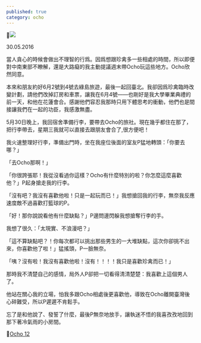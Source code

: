 ```yaml
---
published: true
category: ocho
---
```

🔼![]({{site.baseurl}}/https://tsainei.com/Ocho-10-%E5%8C%AA%E5%A4%B7%E6%89%80%E6%80%9D/)

30.05.2016

當人貪心的時候會做出不理智的行爲。因爲想跟珍禽多一些相處的時間，所以即便對中南東部不瞭解，還是大路癡的我主動提議週末帶Ocho玩這些地方。Ocho欣然同意。

本來和朋友約好6月2號到4號去綠島旅遊，最後一起回臺北。我卻因爲珍禽臨時改變計劃，請他們改掉訂房和車票，讓我在6月4號——也剛好是我大學畢業典禮的前一天，和他在花蓮會合。感謝他們容忍我那時只用下體思考的衝動，他們也是間接讓我們在一起的功臣，我感激無盡。

5月30日晚上，我回宿舍準備行李，要帶去Ocho的旅社。現在幾乎都住在那了，把行李帶去，星期三我就可以直接去跟朋友會合了,很方便吧！

我火速整理好行李，準備出門時，坐在我座位後面的室友P猛地轉頭：「你要去哪？」

「去Ocho那啊！」

「你很誇張耶！我從沒看過你這樣？Ocho有什麼特別的啦？你怎麼這麼喜歡他？」P起身搶走我的行李。

「沒有吧？我沒有喜歡他啦！只是一起玩而已！」我想搶回我的行李，無奈我反應速度敵不過喜歡打籃球的P。

「好！那你說說看他有什麼缺點？」P邊問邊閃躲我想搶奪行李的手。

我想了很久：「太現實、不浪漫吧？」

「這不算缺點吧？！你每次都可以挑出那些男生的一大堆缺點，這次你卻挑不出來，你喜歡他了啦！」猛搖頭，P一臉無奈。

「咦？沒有啦！我沒有喜歡他啦！沒有！！！！我只是喜歡珍禽而已！」

那時我不清楚自己的感情，局外人P卻把一切看得清清楚楚：我喜歡上這個男人了。

他站在關心我的立場，怕我多跟Ocho相處後更喜歡他，導致在Ocho離開臺灣後心碎難受，所以P遲遲不肯鬆手。

忘了是和他說了、發誓了什麼，最後P無奈地放手，讓執迷不悟的我喜孜孜地回到那下著冷氣雨的小房間。

🔽[Ocho 12](https://tsainei.com/Ocho-12-%E5%8A%A0%E5%88%86/)
